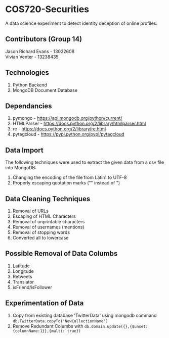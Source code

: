 # COS720-Securities
A data science experiment to detect identity deception of online profiles.

## Contributors (Group 14)
Jason Richard Evans - 13032608 <br/>
Vivian Venter - 13238435

## Technologies
1. Python Backend
2. MongoDB Document Database

## Dependancies
1. pymongo - https://api.mongodb.org/python/current/ 
2. HTMLParser - https://docs.python.org/2/library/htmlparser.html
3. re - https://docs.python.org/2/library/re.html
4. pytagcloud - https://pypi.python.org/pypi/pytagcloud

## Data Import
The following techniques were used to extract the given data from a csv file into MongoDB:<br/>
1. Changing the encoding of the file from Latin1 to UTF-8
2. Properly escaping quotation marks ("" instead of \")

## Data Cleaning Techniques
1. Removal of URLs
2. Escaping of HTML Characters
3. Removal of unprintable characters
4. Removal of usernames (mentions)
5. Removal of stopping words
6. Converted all to lowercase

## Possible Removal of Data Columbs
1. Latitude
2. Longitude
3. Retweets
4. Translator
5. isFriend/isFollower

## Experimentation of Data
1. Copy from existing database 'TwitterData' using mongodb command <code>db.TwitterData.copyTo('NewCollectionName')</code>
2. Remove Redundant Columbs with <code>db.domain.update({},{$unset: {columnName:1}},{multi: true})</code>